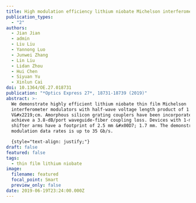 ```yaml
---
title: High modulation efficiency lithium niobate Michelson interferometer modulator
publication_types:
  - "2"
authors:
  - Jian Jian
  - admin
  - Liu Liu
  - Yannong Luo
  - Junwei Zhang
  - Lin Liu
  - Lidan Zhou
  - Hui Chen
  - Siyuan Yu
  - Xinlun Cai
doi: 10.1364/OE.27.018731
publication: "*Optics Express 27*, 18731-18739 (2019)"
abstract: >-
  We demonstrate highly efficient lithium niobate thin film Michelson
  interferometer modulators with half-wave voltage length product of 1.4
  V&#x2219;cm. Amorphous silicon grating couplers have been incorporated to
  achieve a 3.8-dB/port waveguide-fiber coupling loss. Devices with 1-mm phase
  shifter arms have a footprint of 2.5 mm &#x00D7; 1.7 mm. The demonstrated
  modulation data rates is up to 35 Gb/s.

  {style="text-align: justify;"}
draft: false
featured: false
tags:
  - thin film lithium niobate
image:
  filename: featured
  focal_point: Smart
  preview_only: false
date: 2019-06-19T23:24:00.000Z
---
```

